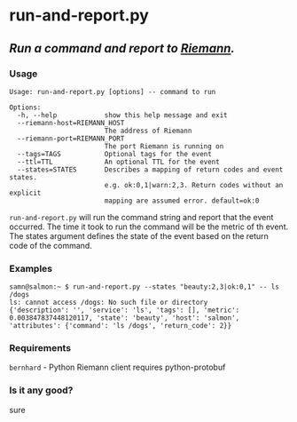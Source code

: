 # run-and-report.py
## *Run a command and report to [Riemann](http://riemann.io).*


### Usage
````
Usage: run-and-report.py [options] -- command to run

Options:
  -h, --help            show this help message and exit
  --riemann-host=RIEMANN_HOST
                        The address of Riemann
  --riemann-port=RIEMANN_PORT
                        The port Riemann is running on
  --tags=TAGS           Optional tags for the event
  --ttl=TTL             An optional TTL for the event
  --states=STATES       Describes a mapping of return codes and event states.
                        e.g. ok:0,1|warn:2,3. Return codes without an explicit
                        mapping are assumed error. default=ok:0
````
    
`run-and-report.py` will run the command string and report that the event occurred.
The time it took to run the command will be the metric of th event.
The states argument defines the state of the event based on the return code of the command.
    

### Examples
````
samn@salmon:~ $ run-and-report.py --states "beauty:2,3|ok:0,1" -- ls /dogs
ls: cannot access /dogs: No such file or directory
{'description': '', 'service': 'ls', 'tags': [], 'metric': 0.003847837448120117, 'state': 'beauty', 'host': 'salmon', 'attributes': {'command': 'ls /dogs', 'return_code': 2}}
````    
    
### Requirements

`bernhard` - Python Riemann client
    requires python-protobuf

### Is it any good?
sure 
